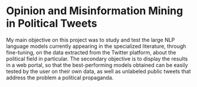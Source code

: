 # Opinion and Misinformation Mining in Political Tweets
My main objective on this project was to study and test the large NLP language models currently appearing in the specialized literature, through fine-tuning, on the data extracted from the Twitter platform, about the political field in particular. The secondary objective is to display the results in a web portal, so that the best-performing models obtained can be easily tested by the user on their own data, as well as unlabeled public tweets that address the problem a political propaganda.
